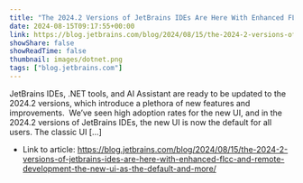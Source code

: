 ```yaml
---
title: "The 2024.2 Versions of JetBrains IDEs Are Here With Enhanced FLCC and Remote Development, the New UI as the Default, and More"
date: 2024-08-15T09:17:55+00:00
link: https://blog.jetbrains.com/blog/2024/08/15/the-2024-2-versions-of-jetbrains-ides-are-here-with-enhanced-flcc-and-remote-development-the-new-ui-as-the-default-and-more/
showShare: false
showReadTime: false
thumbnail: images/dotnet.png
tags: ["blog.jetbrains.com"]
---
```

JetBrains IDEs, .NET tools, and AI Assistant are ready to be updated to the 2024.2 versions, which introduce a plethora of new features and improvements.  We’ve seen high adoption rates for the new UI, and in the 2024.2 versions of JetBrains IDEs, the new UI is now the default for all users. The classic UI […]

- Link to article: https://blog.jetbrains.com/blog/2024/08/15/the-2024-2-versions-of-jetbrains-ides-are-here-with-enhanced-flcc-and-remote-development-the-new-ui-as-the-default-and-more/